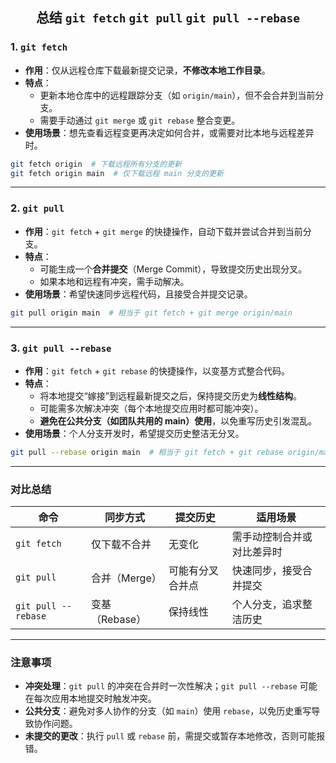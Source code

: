 ## <center>总结 `git fetch` `git pull` `git pull --rebase`</center>

### **1. `git fetch`**
- **作用**：仅从远程仓库下载最新提交记录，**不修改本地工作目录**。
- **特点**：
  - 更新本地仓库中的远程跟踪分支（如 `origin/main`），但不会合并到当前分支。
  - 需要手动通过 `git merge` 或 `git rebase` 整合变更。
- **使用场景**：想先查看远程变更再决定如何合并，或需要对比本地与远程差异时。

```bash
git fetch origin  # 下载远程所有分支的更新
git fetch origin main  # 仅下载远程 main 分支的更新
```

---

### **2. `git pull`**
- **作用**：`git fetch` + `git merge` 的快捷操作，自动下载并尝试合并到当前分支。
- **特点**：
  - 可能生成一个**合并提交**（Merge Commit），导致提交历史出现分叉。
  - 如果本地和远程有冲突，需手动解决。
- **使用场景**：希望快速同步远程代码，且接受合并提交记录。

```bash
git pull origin main  # 相当于 git fetch + git merge origin/main
```

---

### **3. `git pull --rebase`**
- **作用**：`git fetch` + `git rebase` 的快捷操作，以变基方式整合代码。
- **特点**：
  - 将本地提交“嫁接”到远程最新提交之后，保持提交历史为**线性结构**。
  - 可能需多次解决冲突（每个本地提交应用时都可能冲突）。
  - **避免在公共分支（如团队共用的 main）使用**，以免重写历史引发混乱。
- **使用场景**：个人分支开发时，希望提交历史整洁无分叉。

```bash
git pull --rebase origin main  # 相当于 git fetch + git rebase origin/main
```

---

### **对比总结**
| 命令                | 同步方式      | 提交历史       | 适用场景                     |
|---------------------|-------------|----------------|----------------------------|
| `git fetch`         | 仅下载不合并 | 无变化         | 需手动控制合并或对比差异时   |
| `git pull`          | 合并（Merge）| 可能有分叉合并点 | 快速同步，接受合并提交       |
| `git pull --rebase` | 变基（Rebase）| 保持线性       | 个人分支，追求整洁历史       |

---

### **注意事项**
- **冲突处理**：`git pull` 的冲突在合并时一次性解决；`git pull --rebase` 可能在每次应用本地提交时触发冲突。
- **公共分支**：避免对多人协作的分支（如 `main`）使用 `rebase`，以免历史重写导致协作问题。
- **未提交的更改**：执行 `pull` 或 `rebase` 前，需提交或暂存本地修改，否则可能报错。
